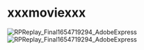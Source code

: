 # xxxmoviexxx

![RPReplay_Final1654719294_AdobeExpress](https://user-images.githubusercontent.com/104802586/172955039-be29b310-25c3-41bd-9586-1eb48ac2e599.gif)
<img src="[RPReplay_Final1654719294_AdobeExpress.gif](https://user-images.githubusercontent.com/104802586/172955039-be29b310-25c3-41bd-9586-1eb48ac2e599.gif)"
     alt="RPReplay_Final1654719294_AdobeExpress"
     style="float: left; widtht: 1000px;" />
     
